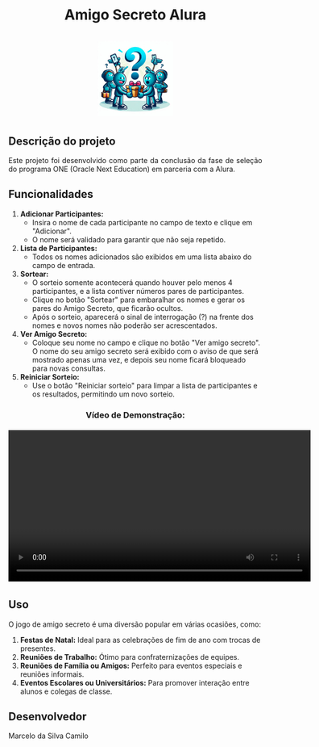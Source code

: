 <div align="center">
  <h1 align="center">
    Amigo Secreto Alura
    <br />
    <br />
    <img src="assets/logo_amigo_secreto.png" alt="Logo Amigo Secreto" style="width: 150px; height: auto;">
  </h1>
</div>


## Descrição do projeto 

<p align="justify">
  Este projeto foi desenvolvido como parte da conclusão da fase de seleção do programa ONE (Oracle Next Education) em parceria com a Alura. 
</p>

## Funcionalidades

1. **Adicionar Participantes:**
   - Insira o nome de cada participante no campo de texto e clique em "Adicionar".
   - O nome será validado para garantir que não seja repetido.
2. **Lista de Participantes:**
   - Todos os nomes adicionados são exibidos em uma lista abaixo do campo de entrada.
3. **Sortear:**
   - O sorteio somente acontecerá quando houver pelo menos 4 participantes, e a lista contiver números pares de participantes.
   - Clique no botão "Sortear" para embaralhar os nomes e gerar os pares do Amigo Secreto, que ficarão ocultos.
   - Após o sorteio, aparecerá o sinal de interrogação (?) na frente dos nomes e novos nomes não poderão ser acrescentados.
4. **Ver Amigo Secreto:**
   - Coloque seu nome no campo e clique no botão "Ver amigo secreto". O nome do seu amigo secreto será exibido com o aviso de que será mostrado apenas uma vez, e depois seu nome ficará bloqueado para novas consultas.
5. **Reiniciar Sorteio:**
   - Use o botão "Reiniciar sorteio" para limpar a lista de participantes e os resultados, permitindo um novo sorteio.
 
<div align="center">
  <h3 align="center">
    Vídeo de Demonstração:
    <br /><br />
    <video width="600" controls>
      <source src="assets/uso.mp4" type="video/mp4">
      Seu navegador não suporta o elemento de vídeo.
    </video>
  </h3>
</div>



## Uso

O jogo de amigo secreto é uma diversão popular em várias ocasiões, como:

1. **Festas de Natal:** Ideal para as celebrações de fim de ano com trocas de presentes.
2. **Reuniões de Trabalho:** Ótimo para confraternizações de equipes.
3. **Reuniões de Família ou Amigos:** Perfeito para eventos especiais e reuniões informais.
4. **Eventos Escolares ou Universitários:** Para promover interação entre alunos e colegas de classe.

## Desenvolvedor

Marcelo da Silva Camilo
